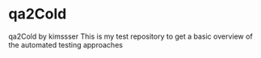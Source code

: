 # qa2Cold
qa2Cold by kimssser
This is my test repository to get a basic overview of the automated testing approaches
